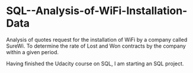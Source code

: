 # SQL--Analysis-of-WiFi-Installation-Data
Analysis of quotes request for the installation of WiFi by a company called SureWi. To determine the rate of Lost and Won contracts by the company within a given period.

Having finished the Udacity course on SQL, I am starting an SQL project.
